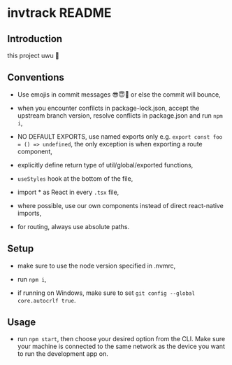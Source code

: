 # invtrack README

## Introduction

this project uwu 🥰

## Conventions

- Use emojis in commit messages 😎😇🥶 or else the commit will bounce,

- when you encounter confilcts in package-lock.json, accept the upstream branch version, resolve conflicts in package.json and run `npm i`,

- NO DEFAULT EXPORTS, use named exports only e.g. `export const foo = () => undefined`, the only exception is when exporting a route component,

- explicitly define return type of util/global/exported functions,

- `useStyles` hook at the bottom of the file,

- import \* as React in every `.tsx` file,

- where possible, use our own components instead of direct react-native imports,

- for routing, always use absolute paths.

## Setup

- make sure to use the node version specified in .nvmrc,

- run `npm i`,

- if running on Windows, make sure to set `git config --global core.autocrlf true`.

## Usage

- run `npm start`, then choose your desired option from the CLI. Make sure your machine is connected to the same network as the device you want to run the development app on.
